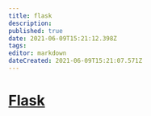 ```yaml
---
title: flask
description: 
published: true
date: 2021-06-09T15:21:12.398Z
tags: 
editor: markdown
dateCreated: 2021-06-09T15:21:07.571Z
---
```


# [Flask](http://flask.pocoo.org/)

